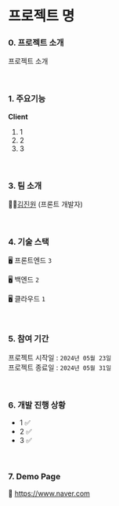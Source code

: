 # 프로젝트 명

### 0. 프로젝트 소개


프로젝트 소개 <br/>

<br/>

### 1. 주요기능

<b>Client</b>
1. 1
2. 2
3. 3


<br/>

### 3. 팀 소개

👨‍💻[김진원](https://github.com/hdev1004) (프론트 개발자)   


<br/>

### 4. 기술 스택

🖥️ 프론트엔드 
```3```

🖥️ 백엔드
```2```

🖥️ 클라우드 
```1```

<br/>


### 5. 참여 기간

프로젝트 시작일 : ```2024년 05월 23일``` <br/>
프로젝트 종료일 : ```2024년 05월 31일``` <br/>


<br/>

### 6. 개발 진행 상황

  - 1 ✅
  - 2 ✅
  - 3 ✅
 
 
<br/>

### 7. Demo Page

🔗 https://www.naver.com


